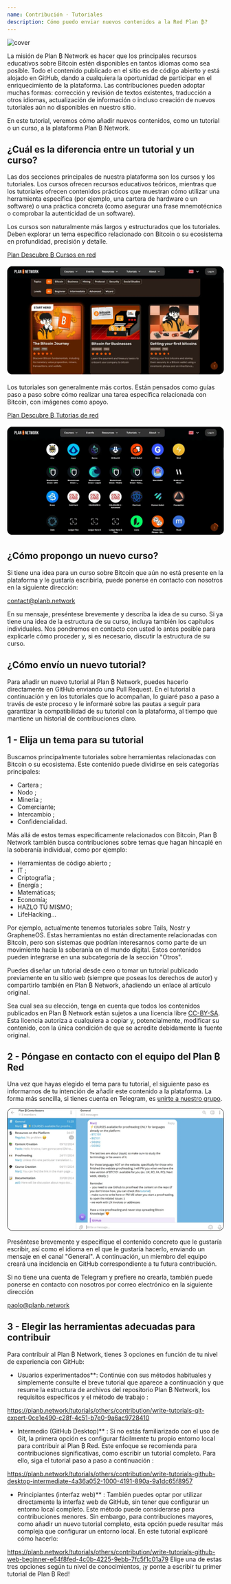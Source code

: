 ```yaml
---
name: Contribución - Tutoriales
description: Cómo puedo enviar nuevos contenidos a la Red Plan ₿?
---
```

![cover](assets/cover.webp)

La misión de Plan ₿ Network es hacer que los principales recursos educativos sobre Bitcoin estén disponibles en tantos idiomas como sea posible. Todo el contenido publicado en el sitio es de código abierto y está alojado en GitHub, dando a cualquiera la oportunidad de participar en el enriquecimiento de la plataforma. Las contribuciones pueden adoptar muchas formas: corrección y revisión de textos existentes, traducción a otros idiomas, actualización de información o incluso creación de nuevos tutoriales aún no disponibles en nuestro sitio.

En este tutorial, veremos cómo añadir nuevos contenidos, como un tutorial o un curso, a la plataforma Plan ₿ Network.

## ¿Cuál es la diferencia entre un tutorial y un curso?

Las dos secciones principales de nuestra plataforma son los cursos y los tutoriales. Los cursos ofrecen recursos educativos teóricos, mientras que los tutoriales ofrecen contenidos prácticos que muestran cómo utilizar una herramienta específica (por ejemplo, una cartera de hardware o un software) o una práctica concreta (como asegurar una frase mnemotécnica o comprobar la autenticidad de un software).

Los cursos son naturalmente más largos y estructurados que los tutoriales. Deben explorar un tema específico relacionado con Bitcoin o su ecosistema en profundidad, precisión y detalle.

[Plan Descubre ₿ Cursos en red](https://planb.network/courses)

![TUTO](assets/fr/37.webp)

Los tutoriales son generalmente más cortos. Están pensados como guías paso a paso sobre cómo realizar una tarea específica relacionada con Bitcoin, con imágenes como apoyo.

[Plan Descubre ₿ Tutorías de red](https://planb.network/tutorials)

![TUTO](assets/fr/38.webp)

## ¿Cómo propongo un nuevo curso?

Si tiene una idea para un curso sobre Bitcoin que aún no está presente en la plataforma y le gustaría escribirla, puede ponerse en contacto con nosotros en la siguiente dirección:

contact@planb.network

En su mensaje, preséntese brevemente y describa la idea de su curso. Si ya tiene una idea de la estructura de su curso, incluya también los capítulos individuales. Nos pondremos en contacto con usted lo antes posible para explicarle cómo proceder y, si es necesario, discutir la estructura de su curso.

## ¿Cómo envío un nuevo tutorial?

Para añadir un nuevo tutorial al Plan ₿ Network, puedes hacerlo directamente en GitHub enviando una Pull Request. En el tutorial a continuación y en los tutoriales que lo acompañan, lo guiaré paso a paso a través de este proceso y le informaré sobre las pautas a seguir para garantizar la compatibilidad de su tutorial con la plataforma, al tiempo que mantiene un historial de contribuciones claro.

## 1 - Elija un tema para su tutorial

Buscamos principalmente tutoriales sobre herramientas relacionadas con Bitcoin o su ecosistema. Este contenido puede dividirse en seis categorías principales:


- Cartera ;
- Nodo ;
- Minería ;
- Comerciante;
- Intercambio ;
- Confidencialidad.

Más allá de estos temas específicamente relacionados con Bitcoin, Plan ₿ Network también busca contribuciones sobre temas que hagan hincapié en la soberanía individual, como por ejemplo:


- Herramientas de código abierto ;
- IT ;
- Criptografía ;
- Energía ;
- Matemáticas;
- Economía;
- HAZLO TÚ MISMO;
- LifeHacking...

Por ejemplo, actualmente tenemos tutoriales sobre Tails, Nostr y GrapheneOS. Estas herramientas no están directamente relacionadas con Bitcoin, pero son sistemas que podrían interesarnos como parte de un movimiento hacia la soberanía en el mundo digital. Estos contenidos pueden integrarse en una subcategoría de la sección "Otros".

Puedes diseñar un tutorial desde cero o tomar un tutorial publicado previamente en tu sitio web (siempre que poseas los derechos de autor) y compartirlo también en Plan ₿ Network, añadiendo un enlace al artículo original.

Sea cual sea su elección, tenga en cuenta que todos los contenidos publicados en Plan ₿ Network están sujetos a una licencia libre [CC-BY-SA](https://creativecommons.org/licenses/by-sa/4.0/). Esta licencia autoriza a cualquiera a copiar y, potencialmente, modificar su contenido, con la única condición de que se acredite debidamente la fuente original.

## 2 - Póngase en contacto con el equipo del Plan ₿ Red

Una vez que hayas elegido el tema para tu tutorial, el siguiente paso es informarnos de tu intención de añadir este contenido a la plataforma. La forma más sencilla, si tienes cuenta en Telegram, es [unirte a nuestro grupo](https://t.me/PlanBNetwork_ContentBuilder).

![TUTO](assets/fr/39.webp)

Preséntese brevemente y especifique el contenido concreto que le gustaría escribir, así como el idioma en el que le gustaría hacerlo, enviando un mensaje en el canal "General". A continuación, un miembro del equipo creará una incidencia en GitHub correspondiente a tu futura contribución.

Si no tiene una cuenta de Telegram y prefiere no crearla, también puede ponerse en contacto con nosotros por correo electrónico en la siguiente dirección

paolo@planb.network

## 3 - Elegir las herramientas adecuadas para contribuir

Para contribuir al Plan ₿ Network, tienes 3 opciones en función de tu nivel de experiencia con GitHub:


- Usuarios experimentados**: Continúe con sus métodos habituales y simplemente consulte el breve tutorial que aparece a continuación y que resume la estructura de archivos del repositorio Plan ₿ Network, los requisitos específicos y el método de trabajo :

https://planb.network/tutorials/others/contribution/write-tutorials-git-expert-0ce1e490-c28f-4c51-b7e0-9a6ac9728410

- Intermedio (GitHub Desktop)** : Si no estás familiarizado con el uso de Git, la primera opción es configurar fácilmente tu propio entorno local para contribuir al Plan ₿ Red. Este enfoque se recomienda para contribuciones significativas, como escribir un tutorial completo. Para ello, siga el tutorial paso a paso a continuación :

https://planb.network/tutorials/others/contribution/write-tutorials-github-desktop-intermediate-4a36a052-1000-4191-890a-9a1dc65f8957

- Principiantes (interfaz web)** : También puedes optar por utilizar directamente la interfaz web de GitHub, sin tener que configurar un entorno local completo. Este método puede considerarse para contribuciones menores. Sin embargo, para contribuciones mayores, como añadir un nuevo tutorial completo, esta opción puede resultar más compleja que configurar un entorno local. En este tutorial explicaré cómo hacerlo:

https://planb.network/tutorials/others/contribution/write-tutorials-github-web-beginner-e64f8fed-4c0b-4225-9ebb-7fc5f1c01a79
Elige una de estas tres opciones según tu nivel de conocimientos, ¡y ponte a escribir tu primer tutorial de Plan ₿ Red!